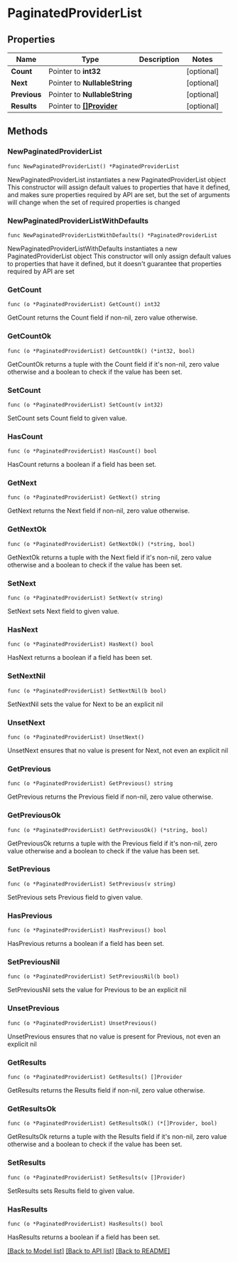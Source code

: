# PaginatedProviderList

## Properties

Name | Type | Description | Notes
------------ | ------------- | ------------- | -------------
**Count** | Pointer to **int32** |  | [optional] 
**Next** | Pointer to **NullableString** |  | [optional] 
**Previous** | Pointer to **NullableString** |  | [optional] 
**Results** | Pointer to [**[]Provider**](Provider.md) |  | [optional] 

## Methods

### NewPaginatedProviderList

`func NewPaginatedProviderList() *PaginatedProviderList`

NewPaginatedProviderList instantiates a new PaginatedProviderList object
This constructor will assign default values to properties that have it defined,
and makes sure properties required by API are set, but the set of arguments
will change when the set of required properties is changed

### NewPaginatedProviderListWithDefaults

`func NewPaginatedProviderListWithDefaults() *PaginatedProviderList`

NewPaginatedProviderListWithDefaults instantiates a new PaginatedProviderList object
This constructor will only assign default values to properties that have it defined,
but it doesn't guarantee that properties required by API are set

### GetCount

`func (o *PaginatedProviderList) GetCount() int32`

GetCount returns the Count field if non-nil, zero value otherwise.

### GetCountOk

`func (o *PaginatedProviderList) GetCountOk() (*int32, bool)`

GetCountOk returns a tuple with the Count field if it's non-nil, zero value otherwise
and a boolean to check if the value has been set.

### SetCount

`func (o *PaginatedProviderList) SetCount(v int32)`

SetCount sets Count field to given value.

### HasCount

`func (o *PaginatedProviderList) HasCount() bool`

HasCount returns a boolean if a field has been set.

### GetNext

`func (o *PaginatedProviderList) GetNext() string`

GetNext returns the Next field if non-nil, zero value otherwise.

### GetNextOk

`func (o *PaginatedProviderList) GetNextOk() (*string, bool)`

GetNextOk returns a tuple with the Next field if it's non-nil, zero value otherwise
and a boolean to check if the value has been set.

### SetNext

`func (o *PaginatedProviderList) SetNext(v string)`

SetNext sets Next field to given value.

### HasNext

`func (o *PaginatedProviderList) HasNext() bool`

HasNext returns a boolean if a field has been set.

### SetNextNil

`func (o *PaginatedProviderList) SetNextNil(b bool)`

 SetNextNil sets the value for Next to be an explicit nil

### UnsetNext
`func (o *PaginatedProviderList) UnsetNext()`

UnsetNext ensures that no value is present for Next, not even an explicit nil
### GetPrevious

`func (o *PaginatedProviderList) GetPrevious() string`

GetPrevious returns the Previous field if non-nil, zero value otherwise.

### GetPreviousOk

`func (o *PaginatedProviderList) GetPreviousOk() (*string, bool)`

GetPreviousOk returns a tuple with the Previous field if it's non-nil, zero value otherwise
and a boolean to check if the value has been set.

### SetPrevious

`func (o *PaginatedProviderList) SetPrevious(v string)`

SetPrevious sets Previous field to given value.

### HasPrevious

`func (o *PaginatedProviderList) HasPrevious() bool`

HasPrevious returns a boolean if a field has been set.

### SetPreviousNil

`func (o *PaginatedProviderList) SetPreviousNil(b bool)`

 SetPreviousNil sets the value for Previous to be an explicit nil

### UnsetPrevious
`func (o *PaginatedProviderList) UnsetPrevious()`

UnsetPrevious ensures that no value is present for Previous, not even an explicit nil
### GetResults

`func (o *PaginatedProviderList) GetResults() []Provider`

GetResults returns the Results field if non-nil, zero value otherwise.

### GetResultsOk

`func (o *PaginatedProviderList) GetResultsOk() (*[]Provider, bool)`

GetResultsOk returns a tuple with the Results field if it's non-nil, zero value otherwise
and a boolean to check if the value has been set.

### SetResults

`func (o *PaginatedProviderList) SetResults(v []Provider)`

SetResults sets Results field to given value.

### HasResults

`func (o *PaginatedProviderList) HasResults() bool`

HasResults returns a boolean if a field has been set.


[[Back to Model list]](../README.md#documentation-for-models) [[Back to API list]](../README.md#documentation-for-api-endpoints) [[Back to README]](../README.md)


